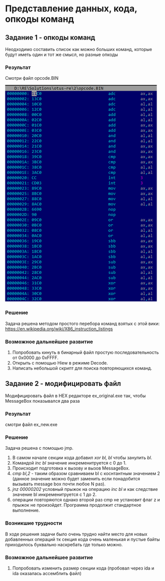 # Представление данных, кода, опкоды команд

## Задание 1 - опкоды команд

Неодходимо составить список как можно больших команд, которые будут иметь один и тот же смысл, но разные опкоды

### Результат

Смотри файл opcode.BIN

![Screenshot](img.PNG)

### Решение
Задача решена методом простого перебора команд взятых с этой вики: https://en.wikipedia.org/wiki/X86_instruction_listings

### Возможное дальнейшее развитие
1. Попробовать кинуть в бинарный файл простую последовательность от 0x0000 до 0xFFFF.
2. Открыть с помощью Hiew в режиме Decode.
3. Написать небольшой скрипт для поиска повторяющихся команд.

##  Задание 2 - модифицировать файл

Модифицировать файл в HEX редакторе ex_original.exe так, чтобы MessageBox показывался два раза

### Результат

смотри файл ex_new.exe

### Решение

Задача решена с помощью jmp.
1. В самом начале секции кода добавил *xor bl, bl* чтобы занулить *bl*.
2. Командой *inc bl* значение инкременитруется с 0 до 1. 
3. Происходит подготовка к вызову и вызов MessageBox. 
4. *cmp bl,2* - таким образом сравниваем bl с коснтантным значением 2 (данное значение можно будет заменить если понадобится вызывать message box почти любое N раз).
5. *jnz 00000202* условный прыжок на операцию *inc bl* и как следствие значение bl инкременитруется с 1 до 2.
6. операции повторяются однако второй раз cmp не установит флаг z и прыжок не произойдет. Программа продолжит стандартное выполнение.

### Возникшие трудности

В ходе решения задачи было очень трудно найти место для новых добавленных операций тк секция кода очень маленькая и пустые байты приходилось буквально наскребать где только можно.

### Возможное дальнейшее развитие
1. Попробовать изменить размер секции кода (пробовал через ida и ida оказалась ассемблить файл)

